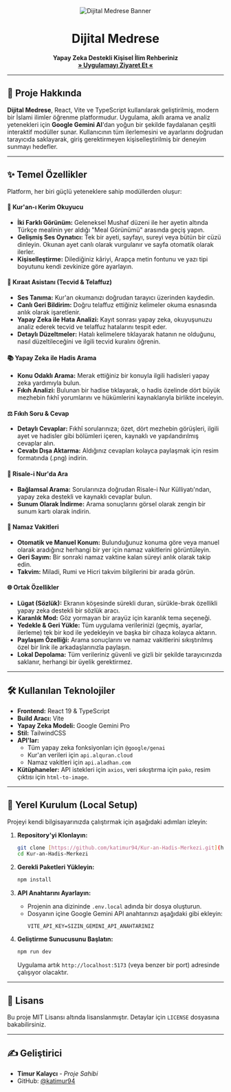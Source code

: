 <div align="center">
  <img src="https://github.com/user-attachments/assets/0aa67016-6eaf-458a-adb2-6e31a0763ed6" alt="Dijital Medrese Banner">
  <h1 align="center">Dijital Medrese</h1>
  <p align="center">
    <strong>Yapay Zeka Destekli Kişisel İlim Rehberiniz</strong>
    <br />
    <a href="https://kuranvehadiskati.netlify.app/"><strong>» Uygulamayı Ziyaret Et «</strong></a>
  </p>
</div>

---

## 📖 Proje Hakkında

**Dijital Medrese**, React, Vite ve TypeScript kullanılarak geliştirilmiş, modern bir İslami ilimler öğrenme platformudur. Uygulama, akıllı arama ve analiz yetenekleri için **Google Gemini AI**'dan yoğun bir şekilde faydalanan çeşitli interaktif modüller sunar. Kullanıcının tüm ilerlemesini ve ayarlarını doğrudan tarayıcıda saklayarak, giriş gerektirmeyen kişiselleştirilmiş bir deneyim sunmayı hedefler.

---

## ✨ Temel Özellikler

Platform, her biri güçlü yeteneklere sahip modüllerden oluşur:

#### 🕋 Kur'an-ı Kerim Okuyucu
* **İki Farklı Görünüm:** Geleneksel Mushaf düzeni ile her ayetin altında Türkçe mealinin yer aldığı "Meal Görünümü" arasında geçiş yapın.
* **Gelişmiş Ses Oynatıcı:** Tek bir ayeti, sayfayı, sureyi veya bütün bir cüzü dinleyin. Okunan ayet canlı olarak vurgulanır ve sayfa otomatik olarak ilerler.
* **Kişiselleştirme:** Dilediğiniz kâriyi, Arapça metin fontunu ve yazı tipi boyutunu kendi zevkinize göre ayarlayın.

#### 🕌 Kıraat Asistanı (Tecvid & Telaffuz)
* **Ses Tanıma:** Kur'an okumanızı doğrudan tarayıcı üzerinden kaydedin.
* **Canlı Geri Bildirim:** Doğru telaffuz ettiğiniz kelimeler okuma esnasında anlık olarak işaretlenir.
* **Yapay Zeka ile Hata Analizi:** Kayıt sonrası yapay zeka, okuyuşunuzu analiz ederek tecvid ve telaffuz hatalarını tespit eder.
* **Detaylı Düzeltmeler:** Hatalı kelimelere tıklayarak hatanın ne olduğunu, nasıl düzeltileceğini ve ilgili tecvid kuralını öğrenin.

#### 📚 Yapay Zeka ile Hadis Arama
* **Konu Odaklı Arama:** Merak ettiğiniz bir konuyla ilgili hadisleri yapay zeka yardımıyla bulun.
* **Fıkıh Analizi:** Bulunan bir hadise tıklayarak, o hadis özelinde dört büyük mezhebin fıkhî yorumlarını ve hükümlerini kaynaklarıyla birlikte inceleyin.

#### ⚖️ Fıkıh Soru & Cevap
* **Detaylı Cevaplar:** Fıkhî sorularınıza; özet, dört mezhebin görüşleri, ilgili ayet ve hadisler gibi bölümleri içeren, kaynaklı ve yapılandırılmış cevaplar alın.
* **Cevabı Dışa Aktarma:** Aldığınız cevapları kolayca paylaşmak için resim formatında (.png) indirin.

#### 📜 Risale-i Nur'da Ara
* **Bağlamsal Arama:** Sorularınıza doğrudan Risale-i Nur Külliyatı'ndan, yapay zeka destekli ve kaynaklı cevaplar bulun.
* **Sunum Olarak İndirme:** Arama sonuçlarını görsel olarak zengin bir sunum kartı olarak indirin.

#### 🌙 Namaz Vakitleri
* **Otomatik ve Manuel Konum:** Bulunduğunuz konuma göre veya manuel olarak aradığınız herhangi bir yer için namaz vakitlerini görüntüleyin.
* **Geri Sayım:** Bir sonraki namaz vaktine kalan süreyi anlık olarak takip edin.
* **Takvim:** Miladi, Rumi ve Hicri takvim bilgilerini bir arada görün.

#### 🌐 Ortak Özellikler
* **Lügat (Sözlük):** Ekranın köşesinde sürekli duran, sürükle-bırak özellikli yapay zeka destekli bir sözlük aracı.
* **Karanlık Mod:** Göz yormayan bir arayüz için karanlık tema seçeneği.
* **Yedekle & Geri Yükle:** Tüm uygulama verilerinizi (geçmiş, ayarlar, ilerleme) tek bir kod ile yedekleyin ve başka bir cihaza kolayca aktarın.
* **Paylaşım Özelliği:** Arama sonuçlarını ve namaz vakitlerini sıkıştırılmış özel bir link ile arkadaşlarınızla paylaşın.
* **Lokal Depolama:** Tüm verileriniz güvenli ve gizli bir şekilde tarayıcınızda saklanır, herhangi bir üyelik gerektirmez.

---

## 🛠️ Kullanılan Teknolojiler

* **Frontend:** React 19 & TypeScript
* **Build Aracı:** Vite
* **Yapay Zeka Modeli:** Google Gemini Pro
* **Stil:** TailwindCSS
* **API'lar:**
    * Tüm yapay zeka fonksiyonları için `@google/genai`
    * Kur'an verileri için `api.alquran.cloud`
    * Namaz vakitleri için `api.aladhan.com`
* **Kütüphaneler:** API istekleri için `axios`, veri sıkıştırma için `pako`, resim çıktısı için `html-to-image`.

---

## 🚀 Yerel Kurulum (Local Setup)

Projeyi kendi bilgisayarınızda çalıştırmak için aşağıdaki adımları izleyin:

1.  **Repository'yi Klonlayın:**
    ```sh
    git clone [https://github.com/katimur94/Kur-an-Hadis-Merkezi.git](https://github.com/katimur94/Kur-an-Hadis-Merkezi.git)
    cd Kur-an-Hadis-Merkezi
    ```

2.  **Gerekli Paketleri Yükleyin:**
    ```sh
    npm install
    ```

3.  **API Anahtarını Ayarlayın:**
    * Projenin ana dizininde `.env.local` adında bir dosya oluşturun.
    * Dosyanın içine Google Gemini API anahtarınızı aşağıdaki gibi ekleyin:
        ```
        VITE_API_KEY=SIZIN_GEMINI_API_ANAHTARINIZ
        ```

4.  **Geliştirme Sunucusunu Başlatın:**
    ```sh
    npm run dev
    ```
    Uygulama artık `http://localhost:5173` (veya benzer bir port) adresinde çalışıyor olacaktır.

---

## 📄 Lisans

Bu proje MIT Lisansı altında lisanslanmıştır. Detaylar için `LICENSE` dosyasına bakabilirsiniz.

---

## ✍️ Geliştirici

* **Timur Kalaycı** - *Proje Sahibi*
* GitHub: [@katimur94](https://github.com/katimur94)
